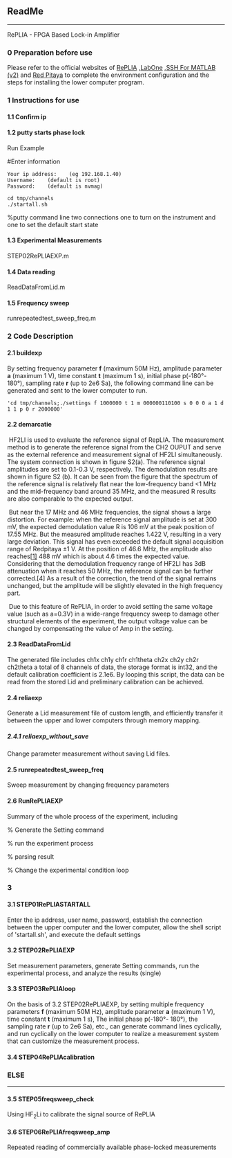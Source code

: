 ## ReadMe

---

RePLIA - FPGA Based Lock-in Amplifier

### 0 Preparation before use

Please refer to the official websites of [RePLIA](https://github.com/WarwickEPR/RePLIA) ,[LabOne](https://github.com/zhinst/labone-api-examples) ,[SSH For MATLAB (v2)](https://ww2.mathworks.cn/matlabcentral/fileexchange/35409-ssh-sftp-scp-for-matlab-v2) and [Red Pitaya](https://redpitaya.com/documentation/) to complete the environment configuration and the steps for installing the lower computer program.



### 1 Instructions for use

#### 1.1 Confirm ip

#### 1.2 putty starts phase lock

Run Example

#Enter information

```
Your ip address:    (eg 192.168.1.40)
Username:    (default is root)
Password:    (default is nvmag)
```

```
cd tmp/channels
./startall.sh
```

%putty command line two connections one to turn on the instrument and one to set the default start state

#### 1.3 Experimental Measurements

STEP02RePLIAEXP.m

#### 1.4 Data reading

ReadDataFromLid.m

#### 1.5 Frequency sweep

runrepeatedtest_sweep_freq.m



### 2 Code Description

#### 2.1 buildexp

By setting frequency parameter **f** (maximum 50M Hz), amplitude parameter **a** (maximum 1 V), time constant **t** (maximum 1 s), initial phase p(-180°- 180°), sampling rate **r** (up to 2e6 Sa), the following command line can be generated and sent to the lower computer to run.

```
'cd tmp/channels;./settings f 1000000 t 1 m 000000110100 s 0 0 0 a 1 d 1 1 p 0 r 2000000'
```

#### 2.2 demarcatie

​	HF2LI is used to evaluate the reference signal of RepLIA. The measurement method is to generate the reference signal from the CH2 OUPUT and serve as the external reference and measurement signal of HF2LI simultaneously. The system connection is shown in figure S2(a). The reference signal amplitudes are set to 0.1-0.3 V, respectively. The demodulation results are shown in figure S2 (b). It can be seen from the figure that the spectrum of the reference signal is relatively flat near the low-frequency band <1 MHz and the mid-frequency band around 35 MHz, and the measured R results are also comparable to the expected output. 

​	But near the 17 MHz and 46 MHz frequencies, the signal shows a large distortion. For example: when the reference signal amplitude is set at 300 mV, the expected demodulation value R is 106 mV at the peak position of 17.55 MHz. But the measured amplitude reaches 1.422 V, resulting in a very large deviation. This signal has even exceeded the default signal acquisition range of Redpitaya ±1 V. At the position of 46.6 MHz, the amplitude also reaches[[1\]](#_msocom_1) 488 mV which is about 4.6 times the expected value. Considering that the demodulation frequency range of HF2LI has 3dB attenuation when it reaches 50 MHz, the reference signal can be further corrected.[4] As a result of the correction, the trend of the signal remains unchanged, but the amplitude will be slightly elevated in the high frequency part.

​	Due to this feature of RePLIA, in order to avoid setting the same voltage value (such as a=0.3V) in a wide-range frequency sweep to damage other structural elements of the experiment, the output voltage value can be changed by compensating the value of Amp in the setting.

#### 2.3 ReadDataFromLid

The generated file includes ch1x ch1y ch1r ch1theta ch2x ch2y ch2r ch2theta a total of 8 channels of data, the storage format is int32, and the default calibration coefficient is 2.1e6. By looping this script, the data can be read from the stored Lid and preliminary calibration can be achieved.

#### 2.4 reliaexp

Generate a Lid measurement file of custom length, and efficiently transfer it between the upper and lower computers through memory mapping.

##### 2.4.1 reliaexp_without_save

Change parameter measurement without saving Lid files.

#### 2.5 runrepeatedtest_sweep_freq

Sweep measurement by changing frequency parameters

#### 2.6 RunRePLIAEXP

Summary of the whole process of the experiment, including

% Generate the Setting command

% run the experiment process

% parsing result

% Change the experimental condition loop

### 3 

#### 3.1 STEP01RePLIASTARTALL

Enter the ip address, user name, password, establish the connection between the upper computer and the lower computer, allow the shell script of 'startall.sh', and execute the default settings

#### 3.2 STEP02RePLIAEXP

Set measurement parameters, generate Setting commands, run the experimental process, and analyze the results (single)

#### 3.3 STEP03RePLIAloop

On the basis of 3.2 STEP02RePLIAEXP, by setting multiple frequency parameters **f** (maximum 50M Hz), amplitude parameter **a** (maximum 1 V), time constant **t** (maximum 1 s), The initial phase p(-180°- 180°), the sampling rate **r** (up to 2e6 Sa), etc., can generate command lines cyclically, and run cyclically on the lower computer to realize a measurement system that can customize the measurement process.

#### 3.4 STEP04RePLIAcalibration

#### 



### ELSE

---

#### 3.5 STEP05freqsweep_check

Using HF<sub>2</sub>Li to calibrate the signal source of RePLIA

#### 3.6 STEP06RePLIAfreqsweep_amp

Repeated reading of commercially available phase-locked measurements
